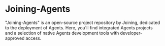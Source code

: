 # Joining-Agents
"Joining-Agents" is an open-source project repository by Joining, dedicated to the deployment of Agents. Here, you'll find integrated Agents projects and a selection of native Agents development tools with developer-approved access.
